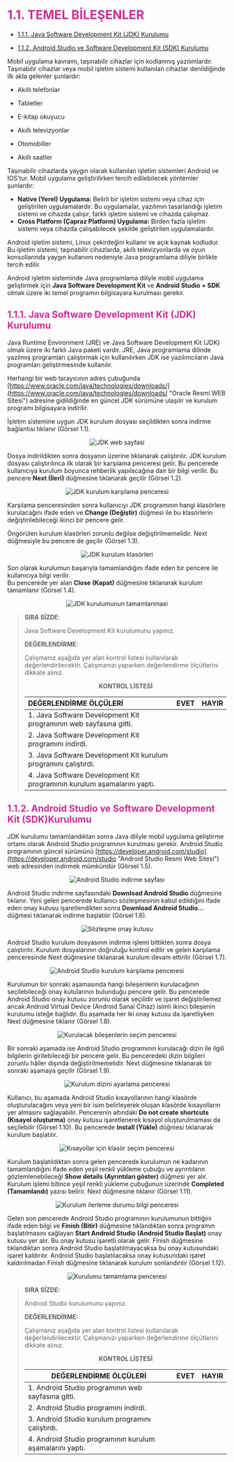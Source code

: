 <h1 style="color:#cd2d98;">1.1. TEMEL BİLEŞENLER</h1>

<!--
- [1.1.1. Java Software Development Kit (JDK) Kurulumu](./temel-bilesenler.html#java-software-development-kit-jdk-kurulumu)

- [1.1.2. Android Studio ve Software Development Kit (SDK)Kurulumu](./temel-bilesenler.html#android-studio-ve-software-development-kit-sdk-kurulumu)
-->

- <a href="#1.1.1.">1.1.1. Java Software Development Kit (JDK) Kurulumu</a> 

- <a href="#1.1.2.">1.1.2. Android Studio ve Software Development Kit (SDK) Kurulumu</a> 


Mobil uygulama kavramı, taşınabilir cihazlar için kodlanmış yazılımlardır. Taşınabilir cihazlar veya
mobil işletim sistemi kullanılan cihazlar denildiğinde ilk akla gelenler şunlardır:
- Akıllı telefonlar

- Tabletler

- E-kitap okuyucu

- Akıllı televizyonlar

- Otomobiller

- Akıllı saatler

Taşınabilir cihazlarda yaygın olarak kullanılan işletim sistemleri Android ve IOS’tur. Mobil uygulama geliştirilirken tercih edilebilecek yöntemler şunlardır:

- **Native (Yerel) Uygulama:** Belirli bir işletim sistemi veya cihaz için geliştirilen uygulamalardır. Bu uygulamalar, yazılımın tasarlandığı işletim sistemi ve cihazda çalışır, farklı işletim sistemi ve cihazda çalışmaz.
- **Cross Platform (Çapraz Platform) Uygulama:** Birden fazla işletim sistemi veya cihazda çalışabilecek şekilde geliştirilen uygulamalardır.

Android işletim sistemi, Linux çekirdeğini kullanır ve açık kaynak kodludur. Bu işletim sistemi;
taşınabilir cihazlarda, akıllı televizyonlarda ve oyun konsollarında yaygın kullanımı nedeniyle Java
programlama diliyle birlikte tercih edilir.

Android işletim sisteminde Java programlama diliyle mobil uygulama geliştirmek için **Java Software Development Kit** ve **Android Studio + SDK** olmak üzere iki temel programın bilgisayara kurulması gerekir.


<h2 id="1.1.1." style="color:#cd2d98;">1.1.1. Java Software Development Kit (JDK) Kurulumu</h2>

Java Runtime Environment (JRE) ve Java Software Development Kit (JDK) olmak üzere iki farklı Java paketi vardır. JRE, Java programlama dilinde yazılmış programları çalıştırmak için kullanılırken JDK ise yazılımcıların Java programları geliştirmesinde kullanılır.

Herhangi bir web tarayıcının adres çubuğunda [https://www.oracle.com/java/technologies/downloads/](https://www.oracle.com/java/technologies/downloads/ "Oracle Resmi WEB Sitesi") adresine gidildiğinde en güncel JDK sürümüne ulaşılır ve kurulum programı bilgisayara indirilir.

İşletim sistemine uygun JDK kurulum dosyası seçildikten sonra indirme bağlantısı tıklanır (Görsel 1.1).


<div style="display:block;text-align:center">

![JDK web sayfasi](./mobil-uygulama-gelistirmeye-hazirlik/gorsel-1.1-jdk-web-sayfasi.png)
</div>

Dosya indirildikten sonra dosyanın üzerine tıklanarak çalıştırılır. JDK kurulum dosyası çalıştırılınca ilk olarak bir karşılama penceresi gelir. Bu pencerede kullanıcıya kurulum boyunca rehberlik yapılacağına dair bir bilgi verilir. Bu pencere **Next (İleri)** düğmesine tıklanarak geçilir (Görsel 1.2).

<div style="display:block;text-align:center">

![JDK kurulum karşılama penceresi](./mobil-uygulama-gelistirmeye-hazirlik/gorsel-1.2-jdk-kurulum-karsilama-penceresi.png)
</div>

Karşılama penceresinden sonra kullanıcıyı JDK programının hangi klasörlere kurulacağını ifade eden ve **Change (Değiştir)** düğmesi ile bu klasörlerin değiştirilebileceği ikinci bir pencere gelir.

Öngörülen kurulum klasörleri zorunlu değilse değiştirilmemelidir. Next düğmesiyle bu pencere de geçilir (Görsel 1.3).


<div style="display:block;text-align:center">

![JDK kurulum klasörleri](./mobil-uygulama-gelistirmeye-hazirlik/gorsel-1.3-jdk-kurulum-klasorleri.png)
</div>

Son olarak kurulumun başarıyla tamamlandığını ifade eden bir pencere ile kullanıcıya bilgi verilir.\
Bu pencerede yer alan **Close (Kapat)** düğmesine tıklanarak kurulum tamamlanır (Görsel 1.4).

<div style="display:block;text-align:center">

![JDK kurulumunun tamamlanmasi](./mobil-uygulama-gelistirmeye-hazirlik/gorsel-1.4-jdk-kurulumunun-tamamlanmasi.png)
</div>

>**SIRA SİZDE**: 
>
>Java Software Development Kit kurulumunu yapınız.
>
>**DEĞERLENDİRME**:
> 
>Çalışmanız aşağıda yer alan kontrol listesi kullanılarak değerlendirilecektir. Çalışmanızı yaparken değerlendirme ölçütlerini dikkate alınız.
>
><div style="text-align:center;"><b>KONTROL LİSTESİ</b></div>
>
>| DEĞERLENDİRME ÖLÇÜLERİ                                                  | EVET | HAYIR |
>| :----------------------------------------------------------------------- | ---- | ----- |
>| 1. Java Software Development Kit programının web sayfasına gitti.       |
>| 2. Java Software Development Kit programını indirdi.                    |
>| 3. Java Software Development Kit kurulum programını çalıştırdı.         |
>| 4. Java Software Development Kit programının kurulum aşamalarını yaptı. |

<h2 id="1.1.2." style="color:#cd2d98;">1.1.2. Android Studio ve Software Development Kit (SDK)Kurulumu</h2>


JDK kurulumu tamamlandıktan sonra Java diliyle mobil uygulama geliştirme ortamı olarak Android Studio programının kurulması gerekir. Android Studio programının güncel sürümünü [https://developer.android.com/studio](https://developer.android.com/studio "Android Studio Resmi Web Sitesi") web adresinden indirmek mümkündür (Görsel 1.5).

<div style="display:block;text-align:center">

![Android Studio indirme sayfası](./mobil-uygulama-gelistirmeye-hazirlik/gorsel-1.5-android-studio-indirme-sayfasi.png)
</div>

Android Studio indirme sayfasındaki **Download Android Studio** düğmesine tıklanır. Yeni gelen pencerede kullanıcı sözleşmesinin kabul edildiğini ifade eden onay kutusu işaretlendikten sonra **Download Android Studio…** düğmesi tıklanarak indirme başlatılır (Görsel 1.6). 

<div style="display:block;text-align:center">

![Sözleşme onay kutusu](./mobil-uygulama-gelistirmeye-hazirlik/gorsel-1.6-sozlesme-onay-kutusu.png)
</div>

Android Studio kurulum dosyasının indirme işlemi bittikten sonra dosya çalıştırılır. Kurulum dosyalarının doğruluğu kontrol edilir ve gelen karşılama penceresinde Next düğmesine tıklanarak kurulum devam ettirilir (Görsel 1.7).

<div style="display:block;text-align:center">

![Android Studio kurulum karşılama penceresi](./mobil-uygulama-gelistirmeye-hazirlik/gorsel-1.7-android-studio-kurulum-karsilama-penceresi.png)
</div>

Kurulumun bir sonraki aşamasında hangi bileşenlerin kurulacağının seçilebileceği onay kutularının bulunduğu pencere gelir. Bu pencerede Android Studio onay kutusu zorunlu olarak seçilidir ve işaret değiştirilemez ancak Android Virtual Device (Android Sanal Cihaz) isimli ikinci bileşenin kurulumu isteğe bağlıdır. Bu aşamada her iki onay kutusu da işaretliyken Next düğmesine tıklanır (Görsel 1.8).

<div style="display:block;text-align:center">

![Kurulacak bileşenlerin seçim penceresi](./mobil-uygulama-gelistirmeye-hazirlik/gorsel-1.8-kurulacak-bilesenlerin-secim-penceresi.png)
</div>

Bir sonraki aşamada ise Android Studio programının kurulacağı dizin ile ilgili bilgilerin girilebileceği bir pencere gelir. Bu penceredeki dizin bilgileri zorunlu hâller dışında değiştirilmemelidir. Next düğmesine tıklanarak bir sonraki aşamaya geçilir (Görsel 1.9).


<div style="display:block;text-align:center">

![Kurulum dizini ayarlama penceresi](./mobil-uygulama-gelistirmeye-hazirlik/gorsel-1.9-kurulum-dizini-ayarlama-penceresi.png)
</div>

Kullanıcı, bu aşamada Android Studio kısayollarının hangi klasörde oluşturulacağını veya yeni bir isim belirleyerek oluşan klasörde kısayolların yer almasını sağlayabilir. Pencerenin altındaki **Do not create shortcuts (Kısayol oluşturma)** onay kutusu işaretlenerek kısayol oluşturulmaması da seçilebilir (Görsel 1.10). Bu pencerede **Install (Yükle)** düğmesi tıklanarak kurulum başlatılır.

<div style="display:block;text-align:center">

![Kısayollar için klasör seçim penceresi](./mobil-uygulama-gelistirmeye-hazirlik/gorsel-1.10-kisayollar-icin-klasor-secim-penceresi.png)
</div>

Kurulum başlatıldıktan sonra gelen pencerede kurulumun ne kadarının tamamlandığını ifade eden yeşil renkli yükleme çubuğu ve ayrıntıların gözlemlenebileceği **Show details (Ayrıntıları göster)** düğmesi yer alır. Kurulum işlemi bitince yeşil renkli yükleme çubuğunun üzerinde **Completed (Tamamlandı)** yazısı belirir. Next düğmesine tıklanır (Görsel 1.11).

<div style="display:block;text-align:center">

![Kurulum ilerleme durumu bilgi penceresi](./mobil-uygulama-gelistirmeye-hazirlik/gorsel-1.11-kurulum-ilerleme-durumu-bilgi-penceresi.png)
</div>

Gelen son pencerede Android Studio programının kurulumunun bittiğini ifade eden bilgi ve **Finish (Bitir)** düğmesine tıklandıktan sonra programın başlatılmasını sağlayan **Start Android Studio (Android Studio Başlat)** onay kutusu yer alır. Bu onay kutusu işaretli olarak gelir. Finish düğmesine tıklandıktan sonra Android Studio başlatılmayacaksa bu onay kutusundaki işaret kaldırılır. Android Studio başlatılacaksa onay kutusundaki işaret kaldırılmadan Finish düğmesine tıklanarak kurulum sonlandırılır (Görsel 1.12).

<div style="display:block;text-align:center">

![Kurulumu tamamlama penceresi](./mobil-uygulama-gelistirmeye-hazirlik/gorsel-1.12-kurulumu-tamamlama-penceresi.png)
</div>

>**SIRA SİZDE:**
>
>Android Studio kurulumunu yapınız.
>
>**DEĞERLENDİRME:**
>
>Çalışmanız aşağıda yer alan kontrol listesi kullanılarak değerlendirilecektir. Çalışmanızı yaparken değerlendirme ölçütlerini dikkate alınız.
>
><div style="text-align:center;"><b>KONTROL LİSTESİ</b></div>
>
>| DEĞERLENDİRME ÖLÇÜLERİ                                   | EVET | HAYIR |
>| -------------------------------------------------------- | ---- | ----- |
>| 1. Android Studio programının web sayfasına gitti.       |
>| 2. Android Studio programını indirdi.                    |
>| 3. Android Studio kurulum programını çalıştırdı.         |
>| 4. Android Studio programının kurulum aşamalarını yaptı. |